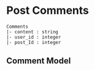 # Post Comments

	Comments
	|- content : string
	|- user_id : integer
	|- post_Id : integer

## Comment Model
